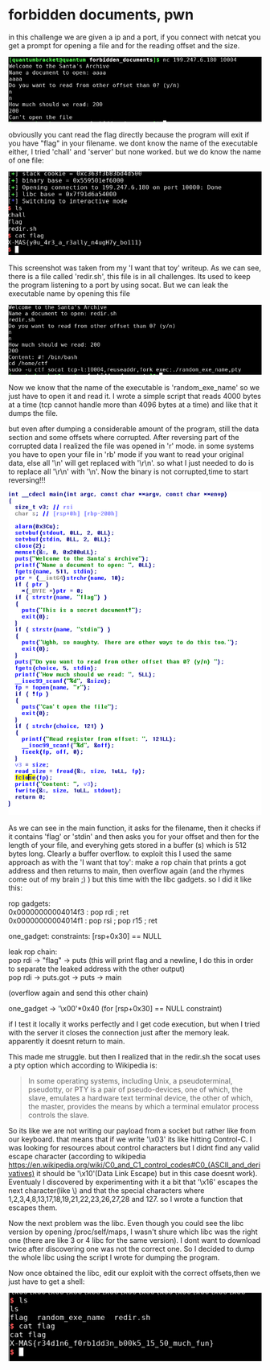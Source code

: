 # forbidden documents, pwn

in this challenge we are given a ip and a port, if you connect with netcat you get a prompt for opening a file and for the reading offset and the size.

![alt text](https://raw.githubusercontent.com/quantumbracket/ctf_writeups/master/xmasctf2018/forbidden%20documents/zz.png)

obviouslly you cant read the flag directly because the program will exit if you have "flag" in your filename. we dont know the name of the executable either, I tried 'chall' and 'server' but none worked. but we do know the name of one file:

![alt text](https://raw.githubusercontent.com/quantumbracket/ctf_writeups/master/xmasctf2018/I%20want%20that%20toy/iwtt_8.png)

This screenshot was taken from my 'I want that toy' writeup. As we can see, there is a file called 'redir.sh', this file is in all challenges. Its used to keep the program listening to a port by using socat. But we can leak the executable name by opening this file  

![alt text](https://raw.githubusercontent.com/quantumbracket/ctf_writeups/master/xmasctf2018/forbidden%20documents/zz1.png)

Now we know that the name of the executable is 'random_exe_name' so we just have to open it and read it. I wrote a simple script that reads 4000 bytes at a time (tcp cannot handle more than 4096 bytes at a time) and like that it dumps the file.  

but even after dumping a considerable amount of the program, still the data section and some offsets where corrupted. After reversing part of the corrupted data I realized the file was opened in 'r' mode. in some systems you have to open your file in 'rb' mode if you want to read your original data, else all '\n' will get replaced with '\r\n'. so what I just needed to do is to  replace all '\r\n' with '\n'. Now the binary is not corrupted,time to start reversing!!!

![alt text](https://raw.githubusercontent.com/quantumbracket/ctf_writeups/master/xmasctf2018/forbidden%20documents/zz2.png)

As we can see in the main function, it asks for the filename, then it checks if it contains 'flag' or 'stdin' and then asks you for your offset and then for the length of your file, and everyhing gets stored in a buffer (s) which is 512 bytes long. Clearly a buffer overflow. to exploit this I used the same approach as with the 'I want that toy': make a rop chain that prints a got address and then returns to main, then overflow again (and the rhymes come out of my brain ;) ) but this time with the libc gadgets. so I did it like this:  

rop gadgets:  
0x00000000004014f3 : pop rdi ; ret  
0x00000000004014f1 : pop rsi ; pop r15 ; ret  

one_gadget:
constraints:
  [rsp+0x30] == NULL  
  
leak rop chain:  
pop rdi -> "flag" -> puts  (this will print flag and a newline, I do this in order to separate the leaked address with the other output)  
pop rdi -> puts.got -> puts -> main

(overflow again and send this other chain)


one_gadget -> '\x00'*0x40 (for [rsp+0x30] == NULL constraint)  

if I test it locally it works perfectly and I get code execution, but when I tried with the server it closes the connection just after the memory leak. apparently it doesnt return to main. 

This made me struggle. but then I realized that in the redir.sh the socat uses a pty option which according to Wikipedia is:  

>In some operating systems, including Unix, a pseudoterminal, pseudotty, or PTY is a pair of pseudo-devices, one of which, the slave, emulates a hardware text terminal device, the other of which, the master, provides the means by which a terminal emulator process controls the slave.

So its like we are not writing our payload from a socket but rather like from our keyboard. that means that if we write '\x03' its like hitting Control-C. I was looking for resources about control characters but I didnt find any valid escape character (according to wikipedia https://en.wikipedia.org/wiki/C0_and_C1_control_codes#C0_(ASCII_and_derivatives) it should be '\x10'(Data Link Escape) but in this case doesnt work). Eventualy I discovered by experimenting with it a bit that '\x16' escapes the next character(like \\) and that the special characters where 1,2,3,4,8,13,17,18,19,21,22,23,26,27,28 and 127. so I wrote a function that escapes them.  

Now the next problem was the libc. Even though you could see the libc version by opening /proc/self/maps, I wasn't shure which libc was the right one (there are like 3 or 4 libc for the same version). I dont want to download twice after discovering one was not the correct one. So I decided to dump the whole libc using the script I wrote for dumping the program.  

Now once obtained the libc, edit our exploit with the correct offsets,then we just have to get a shell:

![alt text](https://raw.githubusercontent.com/quantumbracket/ctf_writeups/master/xmasctf2018/forbidden%20documents/zz3.png)

